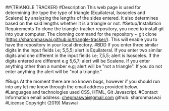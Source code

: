 ##{TRIANGLE TRACKER}
#Description
This web page is used for determining the type the type of triangle (Equilateral, Isosceles and Scalene) by analyzing the lengths of the sides entered. It also determines based on the said lengths whether it is a triangle or not.
#Setup/Installation Requirements
To clone the triangle-tracker repository, you need to install git into your computer.
The clonning command for the repository ~ git clone (https://sharonmaswai.github.io/triangle-tracker/). This will enable you to have the repository in your local directory.
#BDD
If you enter three similar digits in the input fields i.e; 5,5,5; alert is Equilateral.
If you enter two similar digits and one different in the input fields i.e; 7,5,5; alert is Isosceles.
If the digits entered are different e.g 5,6,7; alert will be Scalene.
If you enter anything other than a number e.g; alert will be "not a triangle".
If you do not enter anything the alert will be "not a triangle."

#Bugs
At the moment there are no known bugs, however if you should run into any let me know through the email address provided below.
#Languages and technologies used
CSS, HTML, Git Javascript.
#Contact Information
email address: chepmaswai@gmail.com
github: sharonmaswai
#License
 Copyright (2019) Maswai
